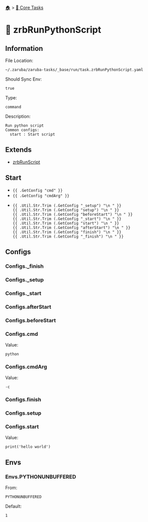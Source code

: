 <!--startTocHeader-->
[🏠](../README.md) > [🥝 Core Tasks](README.md)
# 🐍 zrbRunPythonScript
<!--endTocHeader-->

## Information

File Location:

    ~/.zaruba/zaruba-tasks/_base/run/task.zrbRunPythonScript.yaml

Should Sync Env:

    true

Type:

    command

Description:

    Run python script
    Common configs:
      start : Start script



## Extends

* [zrbRunScript](zrbRunScript.md)


## Start

* `{{ .GetConfig "cmd" }}`
* `{{ .GetConfig "cmdArg" }}`
*
    ```
    {{ .Util.Str.Trim (.GetConfig "_setup") "\n " }}
    {{ .Util.Str.Trim (.GetConfig "setup") "\n " }}
    {{ .Util.Str.Trim (.GetConfig "beforeStart") "\n " }}
    {{ .Util.Str.Trim (.GetConfig "_start") "\n " }}
    {{ .Util.Str.Trim (.GetConfig "start") "\n " }}
    {{ .Util.Str.Trim (.GetConfig "afterStart") "\n " }}
    {{ .Util.Str.Trim (.GetConfig "finish") "\n " }}
    {{ .Util.Str.Trim (.GetConfig "_finish") "\n " }}

    ```


## Configs


### Configs._finish


### Configs._setup


### Configs._start


### Configs.afterStart


### Configs.beforeStart


### Configs.cmd

Value:

    python


### Configs.cmdArg

Value:

    -c


### Configs.finish


### Configs.setup


### Configs.start

Value:

    print('hello world')


## Envs


### Envs.PYTHONUNBUFFERED

From:

    PYTHONUNBUFFERED

Default:

    1